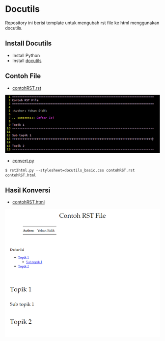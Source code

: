 # Docutils

Repository ini berisi template untuk mengubah rst file ke html menggunakan
docutils.

## Install Docutils

- Install Python
- Install [docutils](https://pypi.org/project/docutils/)

## Contoh File

- [contohRST.rst](contohRST.rst)

![](contohRST.PNG)

- [convert.py](convert.py)

```
$ rst2html.py --stylesheet=docutils_basic.css contohRST.rst contohRST.html
```

## Hasil Konversi

- [contohRST.html](contohRST.html)

![](contohHTML.PNG)
